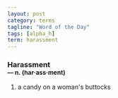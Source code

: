 ```yaml
---
layout: post
category: terms
tagline: "Word of the Day"
tags: [alpha_h]
term: harassment
---
```


<h3>Harassment<br/> <small>&mdash; n. (har<span>&middot;</span>ass<span>&middot;</span>ment)</small></h3>
<p><ol><li>a candy on a woman's buttocks</li>
</ol></p>

